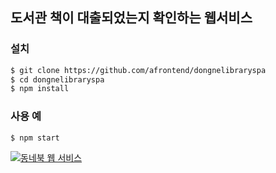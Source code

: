 ## 도서관 책이 대출되었는지 확인하는 웹서비스

### 설치
```sh
$ git clone https://github.com/afrontend/dongnelibraryspa
$ cd dongnelibraryspa
$ npm install
```

### 사용 예
```sh
$ npm start
```

[![동네북 웹 서비스](https://afrontend.files.wordpress.com/2016/07/dongne21.png "동네북 스크린 샷")][dls-url]

[dl-url]: https://github.com/afrontend/dongnelibrary
[dls-url]: http://dongne.herokuapp.com/
